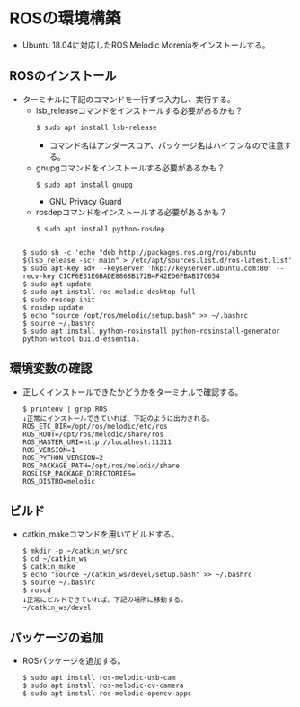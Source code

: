 # ROSの環境構築
- Ubuntu 18.04に対応したROS Melodic Moreniaをインストールする。  

## ROSのインストール
- ターミナルに下記のコマンドを一行ずつ入力し、実行する。
  - lsb_releaseコマンドをインストールする必要があるかも？
    ```
    $ sudo apt install lsb-release
    ```
    - コマンド名はアンダースコア、パッケージ名はハイフンなので注意する。
  - gnupgコマンドをインストールする必要があるかも？
    ```
    $ sudo apt install gnupg
    ```
    - GNU Privacy Guard
  - rosdepコマンドをインストールする必要があるかも？
    ```
    $ sudo apt install python-rosdep
    ```
  ```
  
  $ sudo sh -c 'echo "deb http://packages.ros.org/ros/ubuntu $(lsb_release -sc) main" > /etc/apt/sources.list.d/ros-latest.list'
  $ sudo apt-key adv --keyserver 'hkp://keyserver.ubuntu.com:80' --recv-key C1CF6E31E6BADE8868B172B4F42ED6FBAB17C654
  $ sudo apt update
  $ sudo apt install ros-melodic-desktop-full
  $ sudo rosdep init
  $ rosdep update
  $ echo "source /opt/ros/melodic/setup.bash" >> ~/.bashrc
  $ source ~/.bashrc
  $ sudo apt install python-rosinstall python-rosinstall-generator python-wstool build-essential
  ```
## 環境変数の確認
- 正しくインストールできたかどうかをターミナルで確認する。  
  ```
  $ printenv | grep ROS
  ↓正常にインストールできていれば、下記のように出力される。
  ROS_ETC_DIR=/opt/ros/melodic/etc/ros
  ROS_ROOT=/opt/ros/melodic/share/ros
  ROS_MASTER_URI=http://localhost:11311
  ROS_VERSION=1
  ROS_PYTHON_VERSION=2
  ROS_PACKAGE_PATH=/opt/ros/melodic/share
  ROSLISP_PACKAGE_DIRECTORIES=
  ROS_DISTRO=melodic
  ```

## ビルド
- catkin_makeコマンドを用いてビルドする。
  ```
  $ mkdir -p ~/catkin_ws/src
  $ cd ~/catkin_ws
  $ catkin_make
  $ echo "source ~/catkin_ws/devel/setup.bash" >> ~/.bashrc
  $ source ~/.bashrc
  $ roscd
  ↓正常にビルドできていれば、下記の場所に移動する。
  ~/catkin_ws/devel
  ```

## パッケージの追加
- ROSパッケージを追加する。
  ```
  $ sudo apt install ros-melodic-usb-cam
  $ sudo apt install ros-melodic-cv-camera
  $ sudo apt install ros-melodic-opencv-apps
  ```
